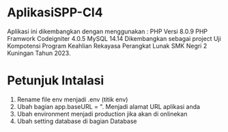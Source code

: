 # AplikasiSPP-CI4

Aplikasi ini dikembangkan dengan menggunakan : PHP Versi 8.0.9 PHP Framwork Codeigniter 4.0.5 MySQL 14.14
Dikembangkan sebagai project Uji Kompotensi Program Keahlian Rekayasa Perangkat Lunak SMK Negri 2 Kuningan Tahun 2023.

# Petunjuk Intalasi
1. Rename file env menjadi .env (titik env)
2. Ubah bagian
   app.baseURL = ".
   Menjadi alamat URL aplikasi anda
 3. Ubah environment menjadi production jika akan di onlinekan
 4. Ubah setting database di bagian Database
